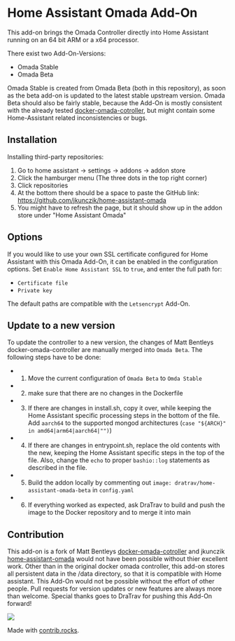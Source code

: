 # Home Assistant Omada Add-On

This add-on brings the Omada Controller directly into Home Assistant running on an 64 bit ARM or a x64 processor.

There exist two Add-On-Versions:

- Omada Stable
- Omada Beta

Omada Stable is created from Omada Beta (both in this repository), as soon as the beta add-on is updated to the latest
stable upstream version. Omada Beta should also be fairly stable, because the Add-On is mostly consistent with the already tested [docker-omada-cotroller](https://github.com/mbentley/docker-omada-controller), but might contain some Home-Assistant related inconsistencies or bugs.

## Installation

Installing third-party repositories:

1. Go to home assistant -> settings -> addons -> addon store
2. Click the hamburger menu (The three dots in the top right corner)
3. Click repositories
4. At the bottom there should be a space to paste the GitHub link: https://github.com/jkunczik/home-assistant-omada
5. You might have to refresh the page, but it should show up in the addon store under "Home Assistant Omada"

## Options

If you would like to use your own SSL certificate configured for Home Assistant with this Omada Add-On,
it can be enabled in the configuration options.
Set `Enable Home Assistant SSL` to `true`, and enter the full path for:

- `Certificate file`
- `Private key`

The default paths are compatible with the `Letsencrypt` Add-On.

## Update to a new version

To update the controller to a new version, the changes of Matt Bentleys docker-omada-controller are manually merged into `Omada Beta`. The following steps have to be done:
- 1. Move the current configuration of `Omada Beta` to `Omda Stable`
- 2. make sure that there are no changes in the Dockerfile
- 3. If there are changes in install.sh, copy it over, while keeping the Home Assistant specific processing steps in the bottom of the file. Add `aarch64` to the supported mongod architectures (`case "${ARCH}" in amd64|arm64|aarch64|"")`)
- 4. If there are changes in entrypoint.sh, replace the old contents with the new, keeping the Home Assistant specific steps in the top of the file. Also, change the `echo` to proper `bashio::log` statements as described in the file.
- 5. Build the addon locally by commenting out `image: dratrav/home-assistant-omada-beta` in `config.yaml`
- 6. If everything worked as expected, ask DraTrav to build and push the image to the Docker repository and to merge it into main

## Contribution

This add-on is a fork of Matt Bentleys [docker-omada-cotroller](https://github.com/mbentley/docker-omada-controller) and jkunczik [home-assistant-omada](https://github.com/jkunczik/home-assistant-omada) would not have been possible without thier excellent work. Other than in the original docker omada controller, this add-on stores all persistent data in the /data directory, so that it is compatible with Home assistant. This Add-On would not be possible without the effort of other people. Pull requests for version
updates or new features are always more than welcome. Special thanks goes to DraTrav for pushing this Add-On forward!

<a href="https://github.com/jkunczik/home-assistant-omada/graphs/contributors">
  <img src="https://contrib.rocks/image?repo=jkunczik/home-assistant-omada" />
</a>

Made with [contrib.rocks](https://contrib.rocks).
